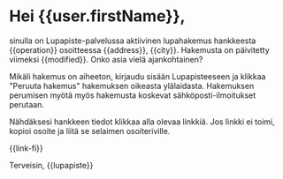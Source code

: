 # Hei {{user.firstName}},

sinulla on Lupapiste-palvelussa aktiivinen lupahakemus hankkeesta {{operation}} osoitteessa {{address}}, {{city}}. Hakemusta on p&auml;ivitetty viimeksi {{modified}}. Onko asia viel&auml; ajankohtainen? 

Mik&auml;li hakemus on aiheeton, kirjaudu sis&auml;&auml;n Lupapisteeseen ja klikkaa "Peruuta hakemus" hakemuksen oikeasta yl&auml;laidasta. Hakemuksen perumisen my&ouml;t&auml; my&ouml;s hakemusta koskevat s&auml;hk&ouml;posti-ilmoitukset perutaan.

N&auml;hd&auml;ksesi hankkeen tiedot klikkaa alla olevaa linkki&auml;. Jos linkki ei toimi, kopioi osoite ja liit&auml; se selaimen osoiteriville.

{{link-fi}}

Terveisin,
{{lupapiste}}